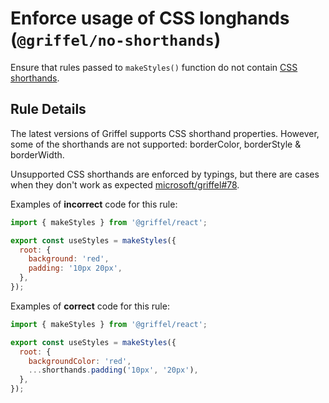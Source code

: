 # Enforce usage of CSS longhands (`@griffel/no-shorthands`)

Ensure that rules passed to `makeStyles()` function do not contain [CSS shorthands](https://developer.mozilla.org/en-US/docs/Web/CSS/Shorthand_properties).

## Rule Details

The latest versions of Griffel supports CSS shorthand properties. However, some of the shorthands are not supported: borderColor, borderStyle & borderWidth.

Unsupported CSS shorthands are enforced by typings, but there are cases when they don't work as expected [microsoft/griffel#78](https://github.com/microsoft/griffel/issues/78).

Examples of **incorrect** code for this rule:

```js
import { makeStyles } from '@griffel/react';

export const useStyles = makeStyles({
  root: {
    background: 'red',
    padding: '10px 20px',
  },
});
```

Examples of **correct** code for this rule:

```js
import { makeStyles } from '@griffel/react';

export const useStyles = makeStyles({
  root: {
    backgroundColor: 'red',
    ...shorthands.padding('10px', '20px'),
  },
});
```
